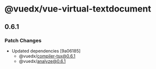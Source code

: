 # @vuedx/vue-virtual-textdocument

## 0.6.1
### Patch Changes

- Updated dependencies [9a06185]
  - @vuedx/compiler-tsx@0.6.1
  - @vuedx/analyze@0.6.1

